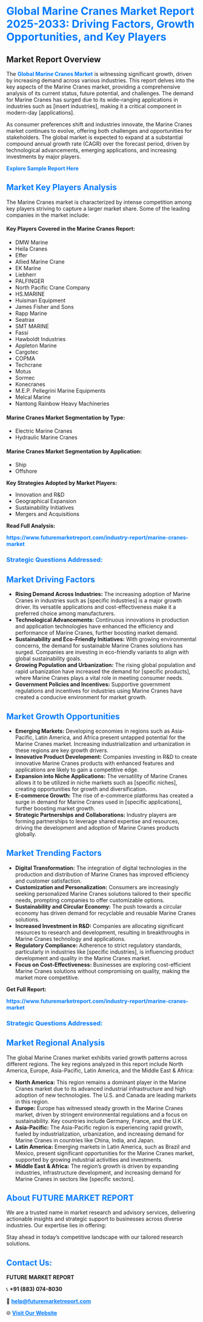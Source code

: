 <h1 style="color: #007BFF;">Global Marine Cranes Market Report 2025-2033: Driving Factors, Growth Opportunities, and Key Players</h1>

<section id="overview">
<h2>Market Report Overview</h2>
<p>The <a href="https://www.futuremarketreport.com/industry-report/marine-cranes-market" style="color: #007BFF; text-decoration: none;"><strong>Global Marine Cranes Market</strong></a> is witnessing significant growth, driven by increasing demand across various industries. This report delves into the key aspects of the Marine Cranes market, providing a comprehensive analysis of its current status, future potential, and challenges. The demand for Marine Cranes has surged due to its wide-ranging applications in industries such as [insert industries], making it a critical component in modern-day [applications].</p>
<p>As consumer preferences shift and industries innovate, the Marine Cranes market continues to evolve, offering both challenges and opportunities for stakeholders. The global market is expected to expand at a substantial compound annual growth rate (CAGR) over the forecast period, driven by technological advancements, emerging applications, and increasing investments by major players.</p>
</section>

<section id="overview">
<p><a href="https://www.futuremarketreport.com/request-sample/reportId=83000" style="color: #007BFF; text-decoration: none;"><strong>Explore Sample Report Here</strong></a></p>
</section>

<section id="key-players">
<h2 style="color: #007BFF;">Market Key Players Analysis</h2>
<p>The Marine Cranes market is characterized by intense competition among key players striving to capture a larger market share. Some of the leading companies in the market include:</p>
<h4>Key Players Covered in the Marine Cranes Report:</h4>
<ul><li>DMW Marine</li><li>Heila Cranes</li><li>Effer</li><li>Allied Marine Crane</li><li>EK Marine</li><li>Liebherr</li><li>PALFINGER</li><li>North Pacific Crane Company</li><li>HS.MARINE</li><li>Huisman Equipment</li><li>James Fisher and Sons</li><li>Rapp Marine</li><li>Seatrax</li><li>SMT MARINE</li><li>Fassi</li><li>Hawboldt Industries</li><li>Appleton Marine</li><li>Cargotec</li><li>COPMA</li><li>Techcrane</li><li>Motus</li><li>Sormec</li><li>Konecranes</li><li>M.E.P. Pellegrini Marine Equipments</li><li>Melcal Marine</li><li>Nantong Rainbow Heavy Machineries</li></ul>
<h4>Marine Cranes Market Segmentation by Type:</h4>
<ul><li>Electric Marine Cranes</li><li>Hydraulic Marine Cranes</li></ul>

<h4>Marine Cranes Market Segmentation by Application:</h4>
<ul><li>Ship</li><li>Offshore</li></ul>
<p><strong>Key Strategies Adopted by Market Players:</strong></p>
<ul>
<li>Innovation and R&D</li>
<li>Geographical Expansion</li>
<li>Sustainability Initiatives</li>
<li>Mergers and Acquisitions</li>
</ul>
</section>

<section>
<p><strong>Read Full Analysis: </strong></p><a href="https://www.futuremarketreport.com/industry-report/marine-cranes-market" style="color: #007BFF; text-decoration: none;"><strong>https://www.futuremarketreport.com/industry-report/marine-cranes-market</strong></a>
<h3 style="color: #007BFF;">Strategic Questions Addressed:</h3>
</section>

<section id="driving-factors">
<h2 style="color: #007BFF;">Market Driving Factors</h2>
<ul>
<li><strong>Rising Demand Across Industries:</strong> The increasing adoption of Marine Cranes in industries such as [specific industries] is a major growth driver. Its versatile applications and cost-effectiveness make it a preferred choice among manufacturers.</li>
<li><strong>Technological Advancements:</strong> Continuous innovations in production and application technologies have enhanced the efficiency and performance of Marine Cranes, further boosting market demand.</li>
<li><strong>Sustainability and Eco-Friendly Initiatives:</strong> With growing environmental concerns, the demand for sustainable Marine Cranes solutions has surged. Companies are investing in eco-friendly variants to align with global sustainability goals.</li>
<li><strong>Growing Population and Urbanization:</strong> The rising global population and rapid urbanization have increased the demand for [specific products], where Marine Cranes plays a vital role in meeting consumer needs.</li>
<li><strong>Government Policies and Incentives:</strong> Supportive government regulations and incentives for industries using Marine Cranes have created a conducive environment for market growth.</li>
</ul>
</section>

<section id="growth-opportunities">
<h2 style="color: #007BFF;">Market Growth Opportunities</h2>
<ul>
<li><strong>Emerging Markets:</strong> Developing economies in regions such as Asia-Pacific, Latin America, and Africa present untapped potential for the Marine Cranes market. Increasing industrialization and urbanization in these regions are key growth drivers.</li>
<li><strong>Innovative Product Development:</strong> Companies investing in R&D to create innovative Marine Cranes products with enhanced features and applications are likely to gain a competitive edge.</li>
<li><strong>Expansion into Niche Applications:</strong> The versatility of Marine Cranes allows it to be utilized in niche markets such as [specific niches], creating opportunities for growth and diversification.</li>
<li><strong>E-commerce Growth:</strong> The rise of e-commerce platforms has created a surge in demand for Marine Cranes used in [specific applications], further boosting market growth.</li>
<li><strong>Strategic Partnerships and Collaborations:</strong> Industry players are forming partnerships to leverage shared expertise and resources, driving the development and adoption of Marine Cranes products globally.</li>
</ul>
</section>

<section id="trending-factors">
<h2 style="color: #007BFF;">Market Trending Factors</h2>
<ul>
<li><strong>Digital Transformation:</strong> The integration of digital technologies in the production and distribution of Marine Cranes has improved efficiency and customer satisfaction.</li>
<li><strong>Customization and Personalization:</strong> Consumers are increasingly seeking personalized Marine Cranes solutions tailored to their specific needs, prompting companies to offer customizable options.</li>
<li><strong>Sustainability and Circular Economy:</strong> The push towards a circular economy has driven demand for recyclable and reusable Marine Cranes solutions.</li>
<li><strong>Increased Investment in R&D:</strong> Companies are allocating significant resources to research and development, resulting in breakthroughs in Marine Cranes technology and applications.</li>
<li><strong>Regulatory Compliance:</strong> Adherence to strict regulatory standards, particularly in industries like [specific industries], is influencing product development and quality in the Marine Cranes market.</li>
<li><strong>Focus on Cost-Effectiveness:</strong> Businesses are exploring cost-efficient Marine Cranes solutions without compromising on quality, making the market more competitive.</li>
</ul>
</section>

<section>
<p><strong>Get Full Report: </strong></p><a href="https://www.futuremarketreport.com/industry-report/marine-cranes-market" style="color: #007BFF; text-decoration: none;"><strong>https://www.futuremarketreport.com/industry-report/marine-cranes-market</strong></a>
<h3 style="color: #007BFF;">Strategic Questions Addressed:</h3>
</section>


<section id="regional-analysis">
<h2 style="color: #007BFF;">Market Regional Analysis</h2>
<p>The global Marine Cranes market exhibits varied growth patterns across different regions. The key regions analyzed in this report include North America, Europe, Asia-Pacific, Latin America, and the Middle East & Africa:</p>
<ul>
<li><strong>North America:</strong> This region remains a dominant player in the Marine Cranes market due to its advanced industrial infrastructure and high adoption of new technologies. The U.S. and Canada are leading markets in this region.</li>
<li><strong>Europe:</strong> Europe has witnessed steady growth in the Marine Cranes market, driven by stringent environmental regulations and a focus on sustainability. Key countries include Germany, France, and the U.K.</li>
<li><strong>Asia-Pacific:</strong> The Asia-Pacific region is experiencing rapid growth, fueled by industrialization, urbanization, and increasing demand for Marine Cranes in countries like China, India, and Japan.</li>
<li><strong>Latin America:</strong> Emerging markets in Latin America, such as Brazil and Mexico, present significant opportunities for the Marine Cranes market, supported by growing industrial activities and investments.</li>
<li><strong>Middle East & Africa:</strong> The region’s growth is driven by expanding industries, infrastructure development, and increasing demand for Marine Cranes in sectors like [specific sectors].</li>
</ul>
</section>

<footer>
<h2 style="color: #007BFF;">About FUTURE MARKET REPORT</h2>
<p>We are a trusted name in market research and advisory services, delivering actionable insights and strategic support to businesses across diverse industries. Our expertise lies in offering:</p>

<p>Stay ahead in today’s competitive landscape with our tailored research solutions.</p>

<h2 style="color: #007BFF;">Contact Us:</h2>
<p><strong>FUTURE MARKET REPORT</strong></p>
<p>📞 <strong>+91 (883) 074-8030</strong></p>
<p>📧 <strong><a href="mailto:help@futuremarketreport.com" style="color: #007BFF;">help@futuremarketreport.com</a></strong></p>
<p>🌐 <strong><a href="https://www.futuremarketreport.com/" style="color: #007BFF;">Visit Our Website</a></strong></p>
</footer>